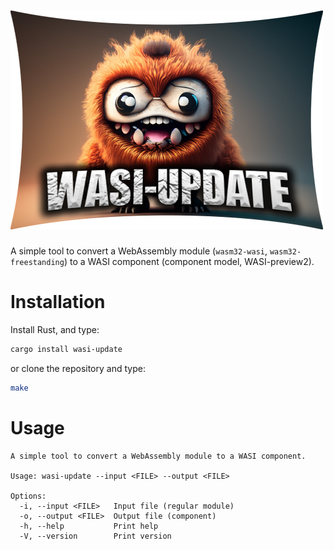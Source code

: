![WASI Update](logo.png)
========================

A simple tool to convert a WebAssembly module (`wasm32-wasi`, `wasm32-freestanding`) to a WASI component (component model, WASI-preview2).

# Installation

Install Rust, and type:

```sh
cargo install wasi-update
```

or clone the repository and type:

```sh
make
```

# Usage

```text
A simple tool to convert a WebAssembly module to a WASI component.

Usage: wasi-update --input <FILE> --output <FILE>

Options:
  -i, --input <FILE>   Input file (regular module)
  -o, --output <FILE>  Output file (component)
  -h, --help           Print help
  -V, --version        Print version
```
